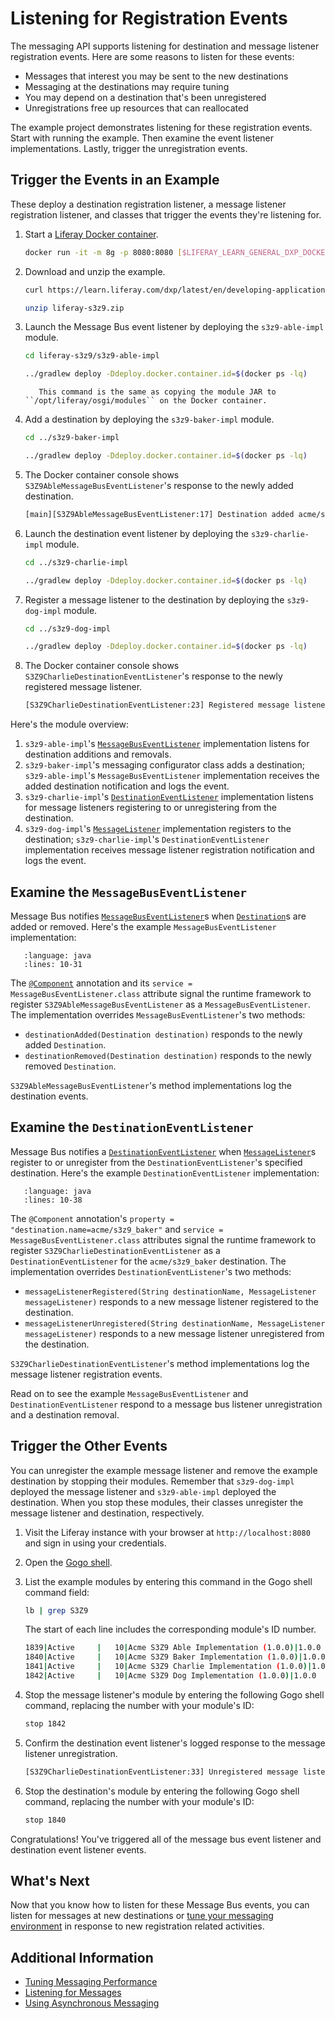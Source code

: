 # Listening for Registration Events

The messaging API supports listening for destination and message listener registration events. Here are some reasons to listen for these events:

* Messages that interest you may be sent to the new destinations
* Messaging at the destinations may require tuning
* You may depend on a destination that's been unregistered
* Unregistrations free up resources that can reallocated

The example project demonstrates listening for these registration events. Start with running the example. Then examine the event listener implementations. Lastly, trigger the unregistration events.

## Trigger the Events in an Example

These deploy a destination registration listener, a message listener registration listener, and classes that trigger the events they're listening for.

1. Start a [Liferay Docker container](../../../installation-and-upgrades/installing-liferay/using-liferay-docker-images/docker-container-basics.md).

    ```bash
    docker run -it -m 8g -p 8080:8080 [$LIFERAY_LEARN_GENERAL_DXP_DOCKER_IMAGE$]
    ```

1. Download and unzip the example.

    ```bash
    curl https://learn.liferay.com/dxp/latest/en/developing-applications/core-frameworks/message-bus/liferay-s3z9.zip -O
    ```

    ```bash
    unzip liferay-s3z9.zip
    ```

1. Launch the Message Bus event listener by deploying the `s3z9-able-impl` module.

    ```bash
    cd liferay-s3z9/s3z9-able-impl
    ```

    ```bash
    ../gradlew deploy -Ddeploy.docker.container.id=$(docker ps -lq)
    ```

    ```note::
       This command is the same as copying the module JAR to ``/opt/liferay/osgi/modules`` on the Docker container.
    ```

1. Add a destination by deploying the `s3z9-baker-impl` module.

    ```bash
    cd ../s3z9-baker-impl
    ```

    ```bash
    ../gradlew deploy -Ddeploy.docker.container.id=$(docker ps -lq)
    ```

1. The Docker container console shows `S3Z9AbleMessageBusEventListener`'s response to the newly added destination.

    ```bash
    [main][S3Z9AbleMessageBusEventListener:17] Destination added acme/s3z9_baker
    ```

1. Launch the destination event listener by deploying the `s3z9-charlie-impl` module.

    ```bash
    cd ../s3z9-charlie-impl
    ```

    ```bash
    ../gradlew deploy -Ddeploy.docker.container.id=$(docker ps -lq)
    ```

1. Register a message listener to the destination by deploying the `s3z9-dog-impl` module.

    ```bash
    cd ../s3z9-dog-impl
    ```

    ```bash
    ../gradlew deploy -Ddeploy.docker.container.id=$(docker ps -lq)
    ```

1. The Docker container console shows `S3Z9CharlieDestinationEventListener`'s response to the newly registered message listener.

    ```bash
    [S3Z9CharlieDestinationEventListener:23] Registered message listener to acme/s3z9_baker
    ```

Here's the module overview:

1. `s3z9-able-impl`'s [`MessageBusEventListener`](https://github.com/liferay/liferay-portal/blob/[$LIFERAY_LEARN_PORTAL_GIT_TAG$]/portal-kernel/src/com/liferay/portal/kernel/messaging/MessageBusEventListener.java) implementation listens for destination additions and removals.
1. `s3z9-baker-impl`'s messaging configurator class adds a destination; `s3z9-able-impl`'s `MessageBusEventListener` implementation receives the added destination notification and logs the event.
1. `s3z9-charlie-impl`'s [`DestinationEventListener`](https://github.com/liferay/liferay-portal/blob/[$LIFERAY_LEARN_PORTAL_GIT_TAG$]/portal-kernel/src/com/liferay/portal/kernel/messaging/DestinationEventListener.java) implementation listens for message listeners registering to or unregistering from the destination.
1. `s3z9-dog-impl`'s [`MessageListener`](https://github.com/liferay/liferay-portal/blob/[$LIFERAY_LEARN_PORTAL_GIT_TAG$]/portal-kernel/src/com/liferay/portal/kernel/messaging/MessageListener.java) implementation registers to the destination; `s3z9-charlie-impl`'s `DestinationEventListener` implementation receives message listener registration notification and logs the event.

## Examine the `MessageBusEventListener`

Message Bus notifies [`MessageBusEventListener`](https://github.com/liferay/liferay-portal/blob/[$LIFERAY_LEARN_PORTAL_GIT_TAG$]/portal-kernel/src/com/liferay/portal/kernel/messaging/MessageBusEventListener.java)s when [`Destination`](https://github.com/liferay/liferay-portal/blob/[$LIFERAY_LEARN_PORTAL_GIT_TAG$]/portal-kernel/src/com/liferay/portal/kernel/messaging/Destination.java)s are added or removed. Here's the example `MessageBusEventListener` implementation:

```{literalinclude} ./listening-for-registration-events/resources/liferay-s3z9.zip/s3z9-able-impl/src/main/java/com/acme/s3z9/able/internal/messaging/S3Z9AbleMessageBusEventListener.java
   :language: java
   :lines: 10-31
```

The [`@Component`](https://docs.osgi.org/javadoc/osgi.cmpn/7.0.0/org/osgi/service/component/annotations/Component.html) annotation and its `service = MessageBusEventListener.class` attribute signal the runtime framework to register `S3Z9AbleMessageBusEventListener` as a `MessageBusEventListener`. The implementation overrides `MessageBusEventListener`'s two methods:

* `destinationAdded(Destination destination)` responds to the newly added `Destination`.
* `destinationRemoved(Destination destination)` responds to the newly removed `Destination`.

`S3Z9AbleMessageBusEventListener`'s method implementations log the destination events.

## Examine the `DestinationEventListener`

Message Bus notifies a [`DestinationEventListener`](https://github.com/liferay/liferay-portal/blob/[$LIFERAY_LEARN_PORTAL_GIT_TAG$]/portal-kernel/src/com/liferay/portal/kernel/messaging/DestinationEventListener.java) when [`MessageListener`](https://github.com/liferay/liferay-portal/blob/[$LIFERAY_LEARN_PORTAL_GIT_TAG$]/portal-kernel/src/com/liferay/portal/kernel/messaging/MessageListener.java)s register to or unregister from the `DestinationEventListener`'s specified destination. Here's the example `DestinationEventListener` implementation:

```{literalinclude} ./listening-for-registration-events/resources/liferay-s3z9.zip/s3z9-charlie-impl/src/main/java/com/acme/s3z9/charlie/internal/messaging/S3Z9CharlieDestinationEventListener.java
   :language: java
   :lines: 10-38
```

The `@Component` annotation's `property = "destination.name=acme/s3z9_baker"` and `service = MessageBusEventListener.class` attributes signal the runtime framework to register `S3Z9CharlieDestinationEventListener` as a `DestinationEventListener` for the `acme/s3z9_baker` destination. The implementation overrides `DestinationEventListener`'s two methods:

* `messageListenerRegistered(String destinationName, MessageListener messageListener)` responds to a new message listener registered to the destination.
* `messageListenerUnregistered(String destinationName, MessageListener messageListener)` responds to a new message listener unregistered from the destination.

`S3Z9CharlieDestinationEventListener`'s method implementations log the message listener registration events.

Read on to see the example `MessageBusEventListener` and `DestinationEventListener` respond to a message bus listener unregistration and a destination removal.

## Trigger the Other Events

You can unregister the example message listener and remove the example destination by stopping their modules. Remember that `s3z9-dog-impl` deployed the message listener and `s3z9-able-impl` deployed the destination. When you stop these modules, their classes unregister the message listener and destination, respectively.

1. Visit the Liferay instance with your browser at `http://localhost:8080` and sign in using your credentials.

1. Open the [Gogo shell](../../../liferay-internals/fundamentals/using-the-gogo-shell/using-the-gogo-shell.md).

1. List the example modules by entering this command in the Gogo shell command field:

    ```bash
    lb | grep S3Z9
    ```

    The start of each line includes the corresponding module's ID number.

    ```bash
    1839|Active     |   10|Acme S3Z9 Able Implementation (1.0.0)|1.0.0
    1840|Active     |   10|Acme S3Z9 Baker Implementation (1.0.0)|1.0.0
    1841|Active     |   10|Acme S3Z9 Charlie Implementation (1.0.0)|1.0.0
    1842|Active     |   10|Acme S3Z9 Dog Implementation (1.0.0)|1.0.0
    ```

1. Stop the message listener's module by entering the following Gogo shell command, replacing the number with your module's ID:

    ```bash
    stop 1842
    ```

1. Confirm the destination event listener's logged response to the message listener unregistration.

    ```bash
    [S3Z9CharlieDestinationEventListener:33] Unregistered message listener from acme/s3z9_baker
    ```

1. Stop the destination's module by entering the following Gogo shell command, replacing the number with your module's ID:

    ```bash
    stop 1840
    ```

Congratulations! You've triggered all of the message bus event listener and destination event listener events.

## What's Next

Now that you know how to listen for these Message Bus events, you can listen for messages at new destinations or [tune your messaging environment](./tuning-messaging-performance.md) in response to new registration related activities.

## Additional Information

* [Tuning Messaging Performance](./tuning-messaging-performance.md)
* [Listening for Messages](./listening-for-messages.md)
* [Using Asynchronous Messaging](./using-asynchronous-messaging.md)
